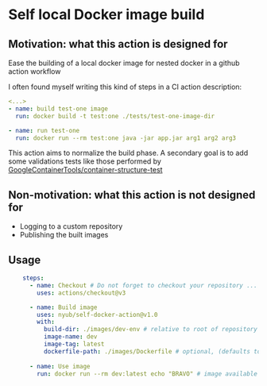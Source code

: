 # Self local Docker image build

## Motivation: what this action is designed for

Ease the building of a local docker image for nested docker in a github action workflow

I often found myself writing this kind of steps in a CI action description:

```yaml
<...>
- name: build test-one image
  run: docker build -t test:one ./tests/test-one-image-dir

- name: run test-one
  run: docker run --rm test:one java -jar app.jar arg1 arg2 arg3 
```

This action aims to normalize the build phase. A secondary goal is to add some validations tests like those performed by [GoogleContainerTools/container-structure-test](https://github.com/GoogleContainerTools/container-structure-test)

## Non-motivation: what this action is not designed for

+ Logging to a custom repository
+ Publishing the built images 

## Usage
```yaml
    steps:
      - name: Checkout # Do not forget to checkout your repository ...
        uses: actions/checkout@v3

      - name: Build image
        uses: nyub/self-docker-action@v1.0
        with:
          build-dir: ./images/dev-env # relative to root of repository
          image-name: dev
          image-tag: latest
          dockerfile-path: ./images/Dockerfile # optional, (defaults to <build-dir>/Dockerfile)
      
      - name: Use image
        run: docker run --rm dev:latest echo "BRAVO" # image available under <image-name>:<image-tag>
```
